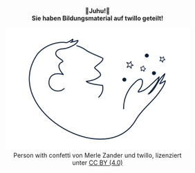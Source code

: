 <center>
&#127775;<b>Juhu!&#127775;<br> 
Sie haben Bildungsmaterial auf twillo geteilt!</b><br>
<figure>
  <img src="images/LineArt_person_with_confetti.svg" alt="Abb. : person with confetti von Merle Zander und twillo, lizenziert unter CC BY (4.0)" title="Abbildung : person with confetti von Merle Zander und twillo, lizenziert unter CC BY (4.0)">
  <figcaption style="text-align:center;font-size:14px;">Person with confetti von Merle Zander und twillo, lizenziert unter <a aria-label="Link zur Quelle (CreativeCommons Seite)" href="https://creativecommons.org/licenses/by/4.0/deed.de" target="_blank">CC BY (4.0)</a></figcaption>
</figure>
</center>
